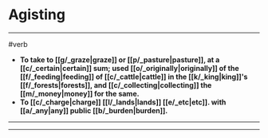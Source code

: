 # Agisting
---
#verb
- **To take to [[g/_graze|graze]] or [[p/_pasture|pasture]], at a [[c/_certain|certain]] sum; used [[o/_originally|originally]] of the [[f/_feeding|feeding]] of [[c/_cattle|cattle]] in the [[k/_king|king]]'s [[f/_forests|forests]], and [[c/_collecting|collecting]] the [[m/_money|money]] for the same.**
- **To [[c/_charge|charge]] [[l/_lands|lands]] [[e/_etc|etc]]. with [[a/_any|any]] public [[b/_burden|burden]].**
---
---
